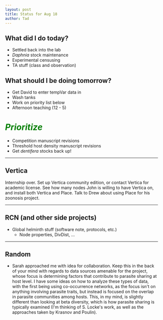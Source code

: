 ```yaml
---
layout: post
title: Status for Aug 18
author: Tad
---
```




## What did I do today?

* Settled back into the lab
* _Daphnia_ stock maintenance 
* Experimental censusing 
* TA stuff (class and observation)



## What should I be doing tomorrow?

* Get David to enter tempVar data in
* Wash tanks
* Work on priority list below
* Afternoon teaching (12 - 5)


# <i class="fa fa-rocket" style="color:green"> Prioritize </i>

+ Competition manuscript revisions
+ Threshold host density manuscript revisions
+ Get _dentifera_ stocks back up!



---


## Vertica

Internship over. Set up Vertica community edition, or contact Vertica for academic license. See how many nodes John is willing to have Vertica on, and install both Vertica and Place. Talk to Drew about using Place for his zoonosis project.

 
---

## RCN (and other side projects)

+ Global helminth stuff (software note, protocols, etc.)
	+ Node properties, DivDist, ...


---

## Random

* Sarah approached me with idea for collaboration. Keep this in the back of your mind with regards to data sources amenable for the project, whose focus is determining factors that contribute to parasite sharing at host level. I have some ideas on how to analyze these types of data, with the first being using co-occurrence networks, as the focus isn't on anything involving parasite traits, but instead is focused on the overlap in parasite communities among hosts. This, in my mind, is slightly different than looking at beta diversity, which is how parasite sharing is typically examined (I'm thinking of S. Locke's work, as well as the approaches taken by Krasnov and Poulin). 






<i class="fa fa-code" style="color:pink"> </i>

